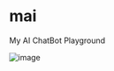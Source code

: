 # mai
My AI ChatBot Playground

![image](https://github.com/ibsoft/mai/assets/6911106/50282398-bcc5-40df-b309-7e09566c2340)

